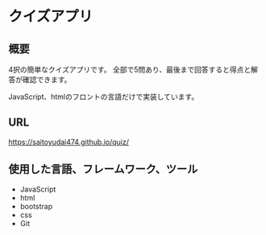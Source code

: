 # クイズアプリ

## 概要
4択の簡単なクイズアプリです。
全部で5問あり、最後まで回答すると得点と解答が確認できます。

JavaScript、htmlのフロントの言語だけで実装しています。

## URL
https://saitoyudai474.github.io/quiz/

## 使用した言語、フレームワーク、ツール
- JavaScript
- html
- bootstrap
- css
- Git
